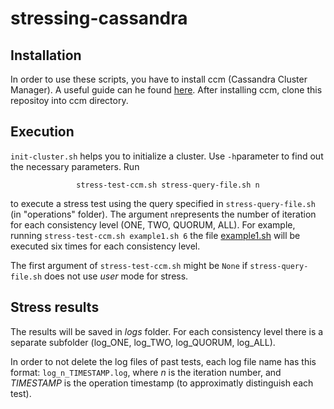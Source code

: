 # stressing-cassandra
## Installation
In order to use these scripts, you have to install ccm (Cassandra Cluster Manager). A useful guide can he found [here](https://academy.datastax.com/planet-cassandra/getting-started-with-ccm-cassandra-cluster-manager).
After installing ccm, clone this repositoy into ccm directory.
## Execution
`init-cluster.sh` helps you to initialize a cluster. Use `-h`parameter to find out the necessary parameters.
Run 
<center>

 `stress-test-ccm.sh stress-query-file.sh n`

</center> 

to execute a stress test using the query specified in `stress-query-file.sh` (in "operations" folder). The argument `n`represents the number of iteration for each consistency level (ONE, TWO, QUORUM, ALL). For example, running `stress-test-ccm.sh example1.sh 6` the file [example1.sh](operations/example1.sh) will be executed six times for each consistency level.

The first argument of `stress-test-ccm.sh` might be `None` if `stress-query-file.sh` does not use *user* mode for stress.

## Stress results
The results will be saved in *logs* folder. For each consistency level there is a separate subfolder (log_ONE, log_TWO, log_QUORUM, log_ALL).

In order to not delete the log files of past tests, each log file name has this format: `log_n_TIMESTAMP.log`, where *n* is the iteration number, and *TIMESTAMP* is the operation timestamp (to approximatly distinguish each test).